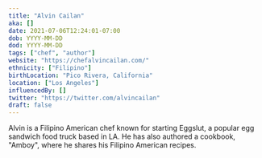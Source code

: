 ```yaml
---
title: "Alvin Cailan"
aka: []
date: 2021-07-06T12:24:01-07:00
dob: YYYY-MM-DD
dod: YYYY-MM-DD
tags: ["chef", "author"]
website: "https://chefalvincailan.com/"
ethnicity: ["Filipino"]
birthLocation: "Pico Rivera, California"
location: ["Los Angeles"]
influencedBy: []
twitter: "https://twitter.com/alvincailan"
draft: false
---
```


Alvin is a Filipino American chef known for starting Eggslut, a popular egg sandwich food truck based in LA. He has also authored a cookbook, "Amboy", where he shares his Filipino American recipes.

